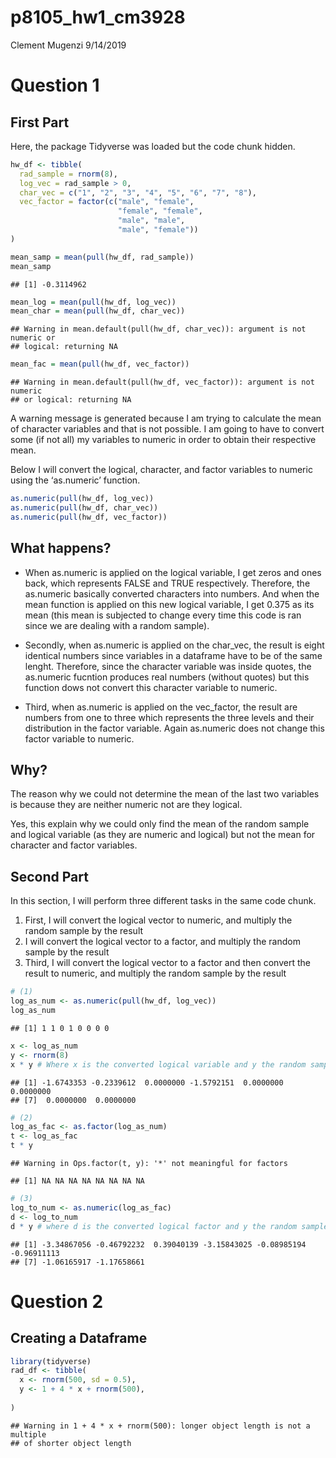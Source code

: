 p8105\_hw1\_cm3928
================
Clement Mugenzi
9/14/2019

# Question 1

## First Part

Here, the package Tidyverse was loaded but the code chunk hidden.

``` r
hw_df <- tibble(
  rad_sample = rnorm(8),
  log_vec = rad_sample > 0,
  char_vec = c("1", "2", "3", "4", "5", "6", "7", "8"),
  vec_factor = factor(c("male", "female",
                        "female", "female",
                        "male", "male",
                        "male", "female"))
)

mean_samp = mean(pull(hw_df, rad_sample))
mean_samp
```

    ## [1] -0.3114962

``` r
mean_log = mean(pull(hw_df, log_vec))
mean_char = mean(pull(hw_df, char_vec))
```

    ## Warning in mean.default(pull(hw_df, char_vec)): argument is not numeric or
    ## logical: returning NA

``` r
mean_fac = mean(pull(hw_df, vec_factor))
```

    ## Warning in mean.default(pull(hw_df, vec_factor)): argument is not numeric
    ## or logical: returning NA

A warning message is generated because I am trying to calculate the mean
of character variables and that is not possible. I am going to have to
convert some (if not all) my variables to numeric in order to obtain
their respective mean.

Below I will convert the logical, character, and factor variables to
numeric using the ‘as.numeric’ function.

``` r
as.numeric(pull(hw_df, log_vec))
as.numeric(pull(hw_df, char_vec))
as.numeric(pull(hw_df, vec_factor))
```

## What happens?

  - When as.numeric is applied on the logical variable, I get zeros and
    ones back, which represents FALSE and TRUE respectively. Therefore,
    the as.numeric basically converted characters into numbers. And when
    the mean function is applied on this new logical variable, I get
    0.375 as its mean (this mean is subjected to change every time this
    code is ran since we are dealing with a random sample).

  - Secondly, when as.numeric is applied on the char\_vec, the result is
    eight identical numbers since variables in a dataframe have to be of
    the same lenght. Therefore, since the character variable was inside
    quotes, the as.numeric fucntion produces real numbers (without
    quotes) but this function dows not convert this character variable
    to numeric.

  - Third, when as.numeric is applied on the vec\_factor, the result are
    numbers from one to three which represents the three levels and
    their distribution in the factor variable. Again as.numeric does not
    change this factor variable to numeric.

## Why?

The reason why we could not determine the mean of the last two variables
is because they are neither numeric not are they logical.

Yes, this explain why we could only find the mean of the random sample
and logical variable (as they are numeric and logical) but not the mean
for character and factor variables.

## Second Part

In this section, I will perform three different tasks in the same code
chunk.

1.  First, I will convert the logical vector to numeric, and multiply
    the random sample by the result
2.  I will convert the logical vector to a factor, and multiply the
    random sample by the result
3.  Third, I will convert the logical vector to a factor and then
    convert the result to numeric, and multiply the random sample by the
    result

<!-- end list -->

``` r
# (1)
log_as_num <- as.numeric(pull(hw_df, log_vec))
log_as_num
```

    ## [1] 1 1 0 1 0 0 0 0

``` r
x <- log_as_num
y <- rnorm(8)
x * y # Where x is the converted logical variable and y the random sample.
```

    ## [1] -1.6743353 -0.2339612  0.0000000 -1.5792151  0.0000000  0.0000000
    ## [7]  0.0000000  0.0000000

``` r
# (2)
log_as_fac <- as.factor(log_as_num)
t <- log_as_fac
t * y
```

    ## Warning in Ops.factor(t, y): '*' not meaningful for factors

    ## [1] NA NA NA NA NA NA NA NA

``` r
# (3)
log_to_num <- as.numeric(log_as_fac)
d <- log_to_num
d * y # where d is the converted logical factor and y the random sample.
```

    ## [1] -3.34867056 -0.46792232  0.39040139 -3.15843025 -0.08985194 -0.96911113
    ## [7] -1.06165917 -1.17658661

# Question 2

## Creating a Dataframe

``` r
library(tidyverse)
rad_df <- tibble(
  x <- rnorm(500, sd = 0.5),
  y <- 1 + 4 * x + rnorm(500),
  
)
```

    ## Warning in 1 + 4 * x + rnorm(500): longer object length is not a multiple
    ## of shorter object length
